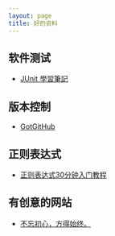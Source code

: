 ```yaml
---
layout: page
title: 好的资料
---
```

<div class="wiki">
    <h2>软件测试</h2>
    <ul class="hide">
        <li><a href="http://openhome.cc/Gossip/JUnit/">JUnit 學習筆記</a></li>
    </ul>
    <h2>版本控制</h2>
    <ul class="hide">
        <li><a href="http://www.worldhello.net/gotgithub/index.html">GotGitHub</a></li>
    </ul>
    <h2>正则表达式</h2>
    <ul class="hide">
        <li><a href="http://deerchao.net/tutorials/regex/regex.htm">正则表达式30分钟入门教程</a></li>
    </ul>
    <h2>有创意的网站</h2>
    <ul class="hide">
        <li><a href="http://lovejiani.com/">不忘初心，方得始终。</a></li>
    </ul>
</div>
<script type="text/javascript">
    $(document).ready(function(){
        $('#content a').each(function(index,element){
            var href = $(this).attr('href');
            if(href.indexOf('#') == 0){
            }else if ( href.indexOf('/') == 0 || href.toLowerCase().indexOf('beiyuu.com')>-1 ){
                $(this).attr('target','_blank');
            }else{
                $(this).attr('target','_blank');
                $(this).addClass('external');
            }
        });
        $('body').delegate('h2','click',function(e){
            e.preventDefault();
            $(this).next('ul').toggle();
        });
    });
</script>
